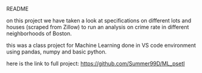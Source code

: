 README

on this project we have taken a look at specifications on different lots and houses (scraped from Zillow) to run an analysis on crime rate in different neighborhoods of Boston. 

this was a class project for Machine Learning done in VS code environment using pandas, numpy and basic python. 

here is the link to full project: 
https://github.com/Summer99D/ML_psetI

